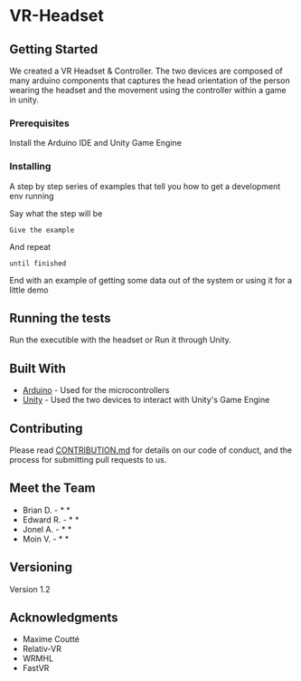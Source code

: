 # VR-Headset


## Getting Started

We created a VR Headset & Controller. The two devices are composed of many arduino components that captures the head orientation of the person wearing the headset and the movement using the controller within a game in unity. 

### Prerequisites

Install the Arduino IDE and Unity Game Engine

### Installing

A step by step series of examples that tell you how to get a development env running

Say what the step will be

```
Give the example
```

And repeat

```
until finished
```

End with an example of getting some data out of the system or using it for a little demo

## Running the tests

Run the executible with the headset or Run it through Unity.

## Built With

* [Arduino](https://www.arduino.cc/) - Used for the microcontrollers 
* [Unity](https://unity3d.com/) - Used the two devices to interact with Unity's Game Engine

## Contributing

Please read [CONTRIBUTION.md](https://github.com/EdwardAsher/VR-Headset/blob/master/CONTRIBUTION.MD) for details on our code of conduct, and the process for submitting pull requests to us.

## Meet the Team

* Brian D. -
    * 
    *
* Edward R. - 
    * 
    *
* Jonel A. -
    * 
    *
* Moin V. - 
    * 
    *



## Versioning

Version 1.2

## Acknowledgments

* Maxime Coutté
* Relativ-VR
* WRMHL
* FastVR
